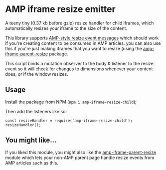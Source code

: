 # AMP iframe resize emitter

A teeny tiny (0.37 kb before gzip) resize handler for child iframes, which
automatically resizes your iframe to the size of the content.

This library supports [AMP-style resize event messages](https://ampbyexample.com/components/amp-iframe/#resizable-iframes)
which should work if you're creating content to be consumed in AMP articles. you
can also use this if you're just making iframes that you want to resize (using
the [amp-iframe-parent-resize](./amp-iframe-resize) package.

This script binds a mutation observer to the body & listener to the resize event
so it will check for changes to dimensions whenever your content does, or if the
window resizes.

## Usage

Install the package from NPM (`npm i amp-iframe-resize-child`);

Then add the listeners like so:

```
const resizeHandler = require('amp-iframe-resize-child');
resizeHandler();
```

## You might like…

If you liked this module, you might also like the [amp-iframe-parent-resize](./amp-iframe-resize) module which lets your non-AMP parent page handle resize events from AMP articles such as this.
